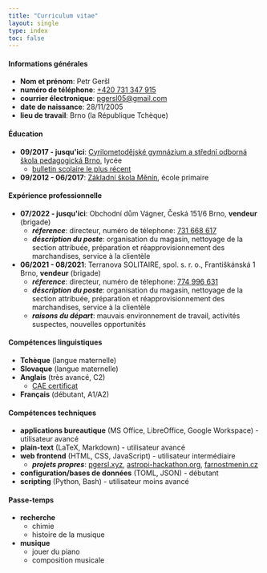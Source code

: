 ```yaml
---
title: "Curriculum vitae"
layout: single
type: index
toc: false
---
```

#### Informations générales
- **Nom et prénom**: Petr Geršl
- **numéro de téléphone**: [+420 731 347 915](tel:731347915)
- **courrier électronique**: [pgersl05@gmail.com](mailto:pgersl05@gmail.com)
- **date de naissance**: 28/11/2005
- **lieu de travail**: Brno (la République Tchèque)
#### Éducation
- **09/2017 - jusqu'ici**: [Cyrilometodějské gymnázium a střední odborná škola pedagogická Brno](https://www.cmgp.cz/en/), lycée
    - [bulletin scolaire le plus récent](/media/docs/cv/vysvedceni-latest.pdf)
- **09/2012 - 06/2017**: [Základní škola Měnín](https://www.zsmenin.cz/), école primaire
#### Expérience professionnelle
- **07/2022 - jusqu'ici**: Obchodní dům Vágner, Česká 151/6 Brno, **vendeur** (brigade)
    - ***réference***: directeur, numéro de télephone: [731 668 617](tel:731668617)
    - ***déscription du poste***: organisation du magasin, nettoyage de la section attribuée, préparation et réapprovisionnement des marchandises, service à la clientèle
- **06/2021 - 08/2021**: Terranova SOLITAIRE, spol. s. r. o., Františkánská 1 Brno, **vendeur** (brigade)
    - ***réference***: directeur, numéro de télephone: [774 996 631](tel:774996631)
    - ***déscription du poste***: organisation du magasin, nettoyage de la section attribuée, préparation et réapprovisionnement des marchandises, service à la clientèle
    - ***raisons du départ***: mauvais environnement de travail, activités suspectes, nouvelles opportunités
#### Compétences linguistiques
- **Tchèque** (langue maternelle)
- **Slovaque** (langue maternelle)
- **Anglais** (très avancé, C2)
    - [CAE certificat](/media/docs/cv/cae.pdf)
- **Français** (débutant, A1/A2)
#### Compétences techniques
- **applications bureautique** (MS Office, LibreOffice, Google Workspace) - utilisateur avancé
- **plain-text** (LaTeX, Markdown) - utilisateur avancé
- **web frontend** (HTML, CSS, JavaScript) - utilisateur intermédiaire
    - ***projets propres***: [pgersl.xyz](https://pgersl.xyz/), [astropi-hackathon.org](https://astropi-hackathon.org), [farnostmenin.cz](https://farnostmenin.cz)
- **configuration/bases de données** (TOML, JSON) - débutant
- **scripting** (Python, Bash) - utilisateur moins avancé
#### Passe-temps
- **recherche**
    - chimie
    - histoire de la musique
- **musique**
    - jouer du piano
    - composition musicale